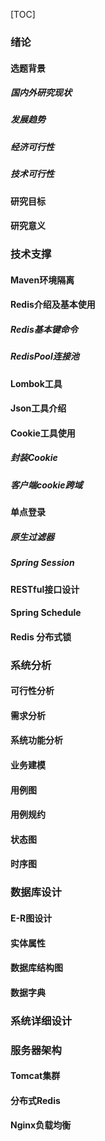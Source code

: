 [TOC]





### 绪论

#### 选题背景

##### 国内外研究现状

##### 发展趋势

##### 经济可行性

##### 技术可行性

#### 研究目标

#### 研究意义



### 技术支撑

#### Maven环境隔离

#### Redis介绍及基本使用

##### Redis基本键命令

##### RedisPool连接池

#### Lombok工具

#### Json工具介绍

#### Cookie工具使用

##### 封装Cookie

##### 客户端cookie跨域

#### 单点登录

##### 原生过滤器

##### Spring Session

#### RESTful接口设计

#### Spring Schedule

#### Redis 分布式锁



### 系统分析

#### 可行性分析

#### 需求分析

#### 系统功能分析

#### 业务建模

#### 用例图

#### 用例规约

#### 状态图

#### 时序图

### 数据库设计

#### E-R图设计

#### 实体属性

#### 数据库结构图

#### 数据字典

### 系统详细设计





### 服务器架构



#### Tomcat集群



#### 分布式Redis



#### Nginx负载均衡







